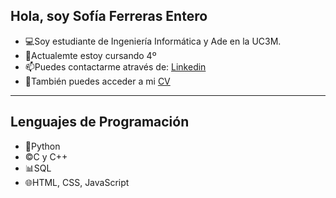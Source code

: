 <h2>Hola, soy Sofía Ferreras Entero</h2>


<ul>
  <li>💻Soy estudiante de Ingeniería Informática y Ade en la UC3M.
  </li>
  <li>🌱Actualemte estoy cursando 4º</li>
  <li>📫Puedes contactarme através de: <a href="https://www.linkedin.com/in/sofia-ferreras"> Linkedin </a></li>
  <li>💬También puedes acceder a mi <a href="CV-SofiaFerrerasEnglish.pdf" download="CV-SofiaFerrerasEnglish.pdf"> CV</a></li>
</ul>
<hr>
<h2>Lenguajes de Programación</h2>
<ul>
  <li>🐍Python</li>
  <li>©️C y C++</li>
  <li>📊SQL</li>
  <li>🌐HTML, CSS, JavaScript</li>
</ul>


